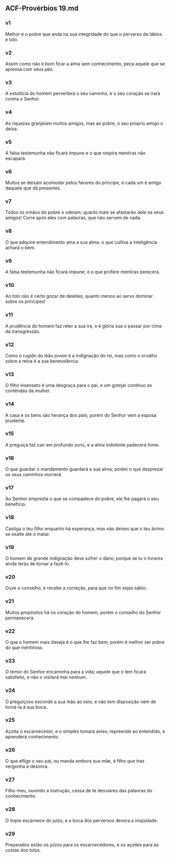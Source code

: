 ## ACF-Provérbios 19.md
### v1
 Melhor é o pobre que anda na sua integridade do que o perverso de lábios e tolo.
### v2
 Assim como não é bom ficar a alma sem conhecimento, peca aquele que se apressa com seus pés.
### v3
 A estultícia do homem perverterá o seu caminho, e o seu coração se irará contra o Senhor.
### v4
 As riquezas granjeiam muitos amigos, mas ao pobre, o seu próprio amigo o deixa.
### v5
 A falsa testemunha não ficará impune e o que respira mentiras não escapará.
### v6
 Muitos se deixam acomodar pelos favores do príncipe, e cada um é amigo daquele que dá presentes.
### v7
 Todos os irmãos do pobre o odeiam; quanto mais se afastarão dele os seus amigos! Corre após eles com palavras, que não servem de nada.
### v8
 O que adquire entendimento ama a sua alma; o que cultiva a inteligência achará o bem.
### v9
 A falsa testemunha não ficará impune; e o que profere mentiras perecerá.
### v10
 Ao tolo não é certo gozar de deleites; quanto menos ao servo dominar sobre os príncipes!
### v11
 A prudência do homem faz reter a sua ira, e é glória sua o passar por cima da transgressão.
### v12
 Como o rugido do leão jovem é a indignação do rei, mas como o orvalho sobre a relva é a sua benevolência.
### v13
 O filho insensato é uma desgraça para o pai, e um gotejar contínuo as contendas da mulher.
### v14
 A casa e os bens são herança dos pais; porém do Senhor vem a esposa prudente.
### v15
 A preguiça faz cair em profundo sono, e a alma indolente padecerá fome.
### v16
 O que guardar o mandamento guardará a sua alma; porém o que desprezar os seus caminhos morrerá.
### v17
 Ao Senhor empresta o que se compadece do pobre, ele lhe pagará o seu benefício.
### v18
 Castiga o teu filho enquanto há esperança, mas não deixes que o teu ânimo se exalte até o matar.
### v19
 O homem de grande indignação deve sofrer o dano; porque se tu o livrares ainda terás de tornar a fazê-lo.
### v20
 Ouve o conselho, e recebe a correção, para que no fim sejas sábio.
### v21
 Muitos propósitos há no coração do homem, porém o conselho do Senhor permanecerá.
### v22
 O que o homem mais deseja é o que lhe faz bem; porém é melhor ser pobre do que mentiroso.
### v23
 O temor do Senhor encaminha para a vida; aquele que o tem ficará satisfeito, e não o visitará mal nenhum.
### v24
 O preguiçoso esconde a sua mão ao seio; e não tem disposição nem de torná-la à sua boca.
### v25
 Açoita o escarnecedor, e o simples tomará aviso; repreende ao entendido, e aprenderá conhecimento.
### v26
 O que aflige o seu pai, ou manda embora sua mãe, é filho que traz vergonha e desonra.
### v27
 Filho meu, ouvindo a instrução, cessa de te desviares das palavras do conhecimento.
### v28
 O ímpio escarnece do juízo, e a boca dos perversos devora a iniqüidade.
### v29
 Preparados estão os juízos para os escarnecedores, e os açoites para as costas dos tolos.
